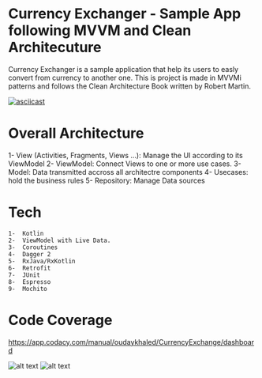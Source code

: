 # Currency Exchanger - Sample App following MVVM and Clean Architecuture

Currency Exchanger is a sample application that help its users to easly convert from currency to another one.
This is project is made in MVVMi patterns and follows the Clean Architecture Book written by Robert Martin.

[![asciicast](https://github.com/oudaykhaled/CurrencyExchange/blob/master/thumb.png?raw=true)](https://drive.google.com/file/d/13-Yszv66vS_slKj5ppOv13AHUcs9A-gM/view)

# Overall Architecture
 
 1- View (Activities, Fragments, Views ...): Manage the UI according to its ViewModel
 2- ViewModel: Connect Views to one or more use cases.
 3- Model: Data transmitted accross all architectre components
 4- Usecases: hold the business rules
 5- Repository: Manage Data sources

# Tech

    1-  Kotlin
    2-  ViewModel with Live Data.
    3-  Coroutines
    4-  Dagger 2
    5-  RxJava/RxKotlin
    6-  Retrofit
    7-  JUnit
    8-  Espresso
    9-  Mochito

# Code Coverage

https://app.codacy.com/manual/oudaykhaled/CurrencyExchange/dashboard

![alt text](https://raw.githubusercontent.com/oudaykhaled/CurrencyExchange/master/Revolut-test-coverage-1.png)
![alt text](https://github.com/oudaykhaled/CurrencyExchange/blob/master/Revolut-test-coverage-2.png?raw=true)

